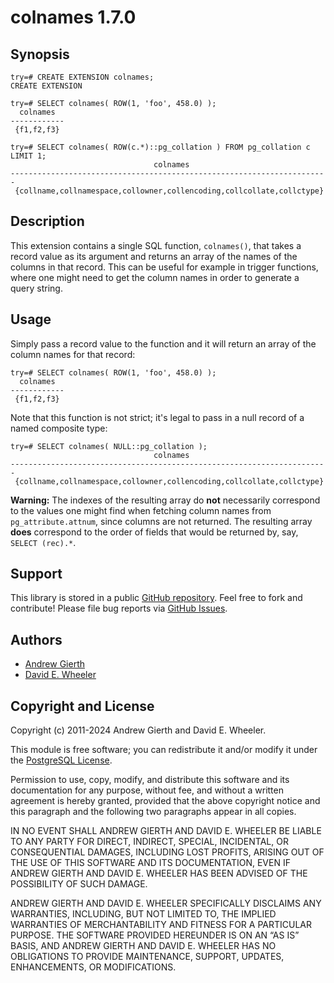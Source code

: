 colnames 1.7.0
==============

Synopsis
--------

``` psql
try=# CREATE EXTENSION colnames;
CREATE EXTENSION

try=# SELECT colnames( ROW(1, 'foo', 458.0) );
  colnames
------------
 {f1,f2,f3}

try=# SELECT colnames( ROW(c.*)::pg_collation ) FROM pg_collation c LIMIT 1;
                                colnames
-----------------------------------------------------------------------
 {collname,collnamespace,collowner,collencoding,collcollate,collctype}
```

Description
-----------

This extension contains a single SQL function, `colnames()`, that takes a
record value as its argument and returns an array of the names of the columns
in that record. This can be useful for example in trigger functions, where one
might need to get the column names in order to generate a query string.

Usage
-----

Simply pass a record value to the function and it will return an array of
the column names for that record:

``` psql
try=# SELECT colnames( ROW(1, 'foo', 458.0) );
  colnames
------------
 {f1,f2,f3}
```

Note that this function is not strict; it's legal to pass in a null record of
a named composite type:

``` psql
try=# SELECT colnames( NULL::pg_collation );
                                colnames
-----------------------------------------------------------------------
 {collname,collnamespace,collowner,collencoding,collcollate,collctype}
```

**Warning:** The indexes of the resulting array do **not** necessarily
correspond to the values one might find when fetching column names from
`pg_attribute.attnum`, since columns are not returned. The resulting array
**does** correspond to the order of fields that would be returned by, say,
`SELECT (rec).*`.

Support
-------

This library is stored in a public
[GitHub repository](https://github.com/theory/colnames). Feel free to fork and
contribute! Please file bug reports via
[GitHub Issues](https://github.com/theory/colnames/issues/).

Authors
-------

*   [Andrew Gierth](https://blog.rhodiumtoad.org.uk)
*   [David E. Wheeler](https://www.justatheory.com/)

Copyright and License
---------------------

Copyright (c) 2011-2024 Andrew Gierth and David E. Wheeler.

This module is free software; you can redistribute it and/or modify it under
the [PostgreSQL License](http://www.opensource.org/licenses/postgresql).

Permission to use, copy, modify, and distribute this software and its
documentation for any purpose, without fee, and without a written agreement is
hereby granted, provided that the above copyright notice and this paragraph
and the following two paragraphs appear in all copies.

IN NO EVENT SHALL ANDREW GIERTH AND DAVID E. WHEELER BE LIABLE TO ANY PARTY
FOR DIRECT, INDIRECT, SPECIAL, INCIDENTAL, OR CONSEQUENTIAL DAMAGES, INCLUDING
LOST PROFITS, ARISING OUT OF THE USE OF THIS SOFTWARE AND ITS DOCUMENTATION,
EVEN IF ANDREW GIERTH AND DAVID E. WHEELER HAS BEEN ADVISED OF THE POSSIBILITY
OF SUCH DAMAGE.

ANDREW GIERTH AND DAVID E. WHEELER SPECIFICALLY DISCLAIMS ANY WARRANTIES,
INCLUDING, BUT NOT LIMITED TO, THE IMPLIED WARRANTIES OF MERCHANTABILITY AND
FITNESS FOR A PARTICULAR PURPOSE. THE SOFTWARE PROVIDED HEREUNDER IS ON AN “AS
IS” BASIS, AND ANDREW GIERTH AND DAVID E. WHEELER HAS NO OBLIGATIONS TO
PROVIDE MAINTENANCE, SUPPORT, UPDATES, ENHANCEMENTS, OR MODIFICATIONS.
